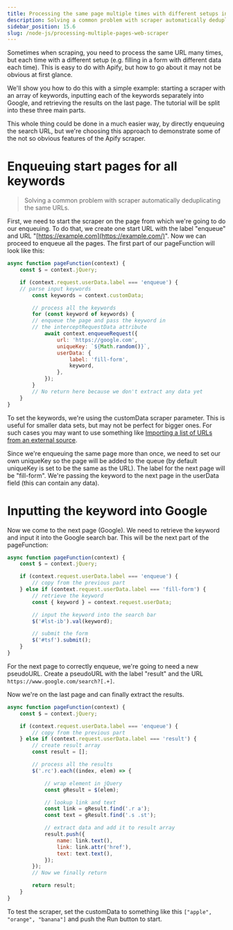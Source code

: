 ```yaml
---
title: Processing the same page multiple times with different setups in Web Scraper
description: Solving a common problem with scraper automatically deduplicating the same URLs
sidebar_position: 15.6
slug: /node-js/processing-multiple-pages-web-scraper
---
```


Sometimes when scraping, you need to process the same URL many times, but each time with a different setup (e.g. filling in a form with different data each time). This is easy to do with Apify, but how to go about it may not be obvious at first glance.

We'll show you how to do this with a simple example: starting a scraper with an array of keywords, inputting each of the keywords separately into Google, and retrieving the results on the last page. The tutorial will be split into these three main parts.

This whole thing could be done in a much easier way, by directly enqueuing the search URL, but we're choosing this approach to demonstrate some of the not so obvious features of the Apify scraper.

# Enqueuing start pages for all keywords

> Solving a common problem with scraper automatically deduplicating the same URLs.

First, we need to start the scraper on the page from which we're going to do our enqueuing. To do that, we create one start URL with the label "enqueue" and URL "[https://example.com](https://example.com/)". Now we can proceed to enqueue all the pages. The first part of our pageFunction will look like this:

```js
async function pageFunction(context) {
    const $ = context.jQuery;

    if (context.request.userData.label === 'enqueue') {
    // parse input keywords
        const keywords = context.customData;

        // process all the keywords
        for (const keyword of keywords) {
        // enqueue the page and pass the keyword in
        // the interceptRequestData attribute
            await context.enqueueRequest({
                url: 'https://google.com',
                uniqueKey: `${Math.random()}`,
                userData: {
                    label: 'fill-form',
                    keyword,
                },
            });
        }
        // No return here because we don't extract any data yet
    }
}
```

To set the keywords, we're using the customData scraper parameter. This is useful for smaller data sets, but may not be perfect for bigger ones. For such cases you may want to use something like [Importing a list of URLs from an external source](http://kb.apify.com/integration/importing-a-list-of-urls-from-an-external-source).

Since we're enqueuing the same page more than once, we need to set our own uniqueKey so the page will be added to the queue (by default uniqueKey is set to be the same as the URL). The label for the next page will be "fill-form". We're passing the keyword to the next page in the userData field (this can contain any data).

# Inputting the keyword into Google

Now we come to the next page (Google). We need to retrieve the keyword and input it into the Google search bar. This will be the next part of the pageFunction:

```js
async function pageFunction(context) {
    const $ = context.jQuery;

    if (context.request.userData.label === 'enqueue') {
        // copy from the previous part
    } else if (context.request.userData.label === 'fill-form') {
        // retrieve the keyword
        const { keyword } = context.request.userData;

        // input the keyword into the search bar
        $('#lst-ib').val(keyword);

        // submit the form
        $('#tsf').submit();
    }
}
```

For the next page to correctly enqueue, we're going to need a new pseudoURL. Create a pseudoURL with the label "result" and the URL `https://www.google.com/search?[.+]`.

Now we're on the last page and can finally extract the results.

```js
async function pageFunction(context) {
    const $ = context.jQuery;

    if (context.request.userData.label === 'enqueue') {
        // copy from the previous part
    } else if (context.request.userData.label === 'result') {
        // create result array
        const result = [];

        // process all the results
        $('.rc').each((index, elem) => {

            // wrap element in jQuery
            const gResult = $(elem);

            // lookup link and text
            const link = gResult.find('.r a');
            const text = gResult.find('.s .st');

            // extract data and add it to result array
            result.push({
                name: link.text(),
                link: link.attr('href'),
                text: text.text(),
            });
        });
        // Now we finally return

        return result;
    }
}
```

To test the scraper, set the customData to something like this `["apple", "orange", "banana"]` and push the Run button to start.
